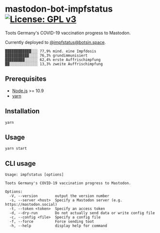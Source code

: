 # mastodon-bot-impfstatus [![License: GPL v3](https://img.shields.io/badge/License-GPLv3-blue.svg)](https://www.gnu.org/licenses/gpl-3.0)

Toots Germany's COVID-19 vaccination progress to Mastodon.

Currently deployed to [@impfstatus@botsin.space](https://botsin.space/@impfstatus).

```
▓▓▓▓▓▓▓▓▓▓▓▓░░░ 77,9% mind. eine Impfdosis
▓▓▓▓▓▓▓▓▓▓▓░░░░ 76,3% grundimmunisiert
▓▓▓▓▓▓▓▓▓░░░░░░ 62,4% erste Auffrischimpfung
▓▓░░░░░░░░░░░░░ 13,3% zweite Auffrischimpfung
```

## Prerequisites

- [Node.js](https://nodejs.org) >= 10.9
- [yarn](https://classic.yarnpkg.com)

## Installation

```
yarn
```

## Usage

```
yarn start
```

## CLI usage

```
Usage: impfstatus [options]

Toots Germany's COVID-19 vaccination progress to Mastodon.

Options:
  -V, --version        output the version number
  -s, --server <host>  Specify a Mastodon server (e.g. https://mastodon.social)
  -t, --token <token>  Specify an access token
  -d, --dry-run        Do not actually send data or write config file
  -c, --config <file>  Specify a config file
  -f, --force          Force sending toot
  -h, --help           display help for command
```
